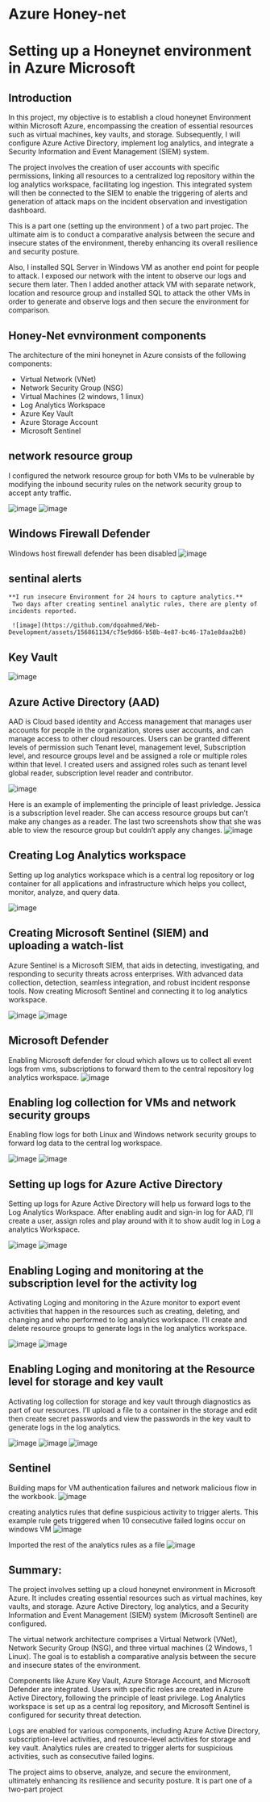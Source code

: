 # Azure Honey-net 
# Setting up a Honeynet environment in Azure Microsoft

## Introduction
 In this project, my objective is to establish a cloud honeynet Environment within Microsoft Azure, encompassing the creation of essential resources such as virtual machines, key vaults, and storage. Subsequently, I will configure Azure Active Directory, implement log analytics, and integrate a Security Information and Event Management (SIEM) system.

The project involves the creation of user accounts with specific permissions, linking all resources to a centralized log repository within the log analytics workspace, facilitating log ingestion. This integrated system will then be connected to the SIEM to enable the triggering of alerts and generation of attack maps on the incident observation and investigation dashboard.

This is a part one (setting up the environment ) of a two part projec. The ultimate aim is to conduct a comparative analysis between the secure and insecure states of the environment, thereby enhancing its overall resilience and security posture.

Also, I installed SQL Server in Windows VM as another end point for people to attack. I exposed our network with the intent to observe our logs and secure them later. Then I added     another attack VM with separate network, location and resource group and installed SQL to attack the other VMs in order to generate and observe logs and then secure the environment for comparison.


## Honey-Net evnvironment components
The architecture of the mini honeynet in Azure consists of the following components:

- Virtual Network (VNet)
- Network Security Group (NSG)
- Virtual Machines (2 windows, 1 linux)
- Log Analytics Workspace
- Azure Key Vault
- Azure Storage Account
- Microsoft Sentinel

## network resource group
 I configured the network resource group for both VMs to be vulnerable by modifying the inbound security rules on the network security group to accept anty traffic. 
 
   ![image](https://github.com/dqoahmed/Web-Development/assets/156861134/092b7c80-9481-4a53-ac05-3e95ac6b17a2)
  ![image](https://github.com/dqoahmed/Web-Development/assets/156861134/581e5a81-b1e5-431c-aa79-6f1a3d9e9e4d)

  
 ## Windows Firewall Defender
   Windows host firewall defender has been disabled
  ![image](https://github.com/dqoahmed/Web-Development/assets/156861134/d82415c0-bc3f-4644-9eff-b8c0c8bfeeed)


## sentinal alerts
   	
  	**I run insecure Environment for 24 hours to capture analytics.**
     Two days after creating sentinel analytic rules, there are plenty of incidents reported. 

     ![image](https://github.com/dqoahmed/Web-Development/assets/156861134/c75e9d66-b58b-4e87-bc46-17a1e8daa2b8)

  
## Key Vault
  ![image](https://github.com/dqoahmed/Azure-Honey-Net-Proj/assets/156861134/96b4d465-b5b0-412a-a261-b18647d53af7)


## Azure Active Directory (AAD)

  AAD is Cloud based identity and Access management that manages user accounts for people in the organization, stores user accounts, and can manage access to other cloud resources. Users can be granted different levels of permission       such  Tenant level, management level, Subscription level, and resource groups level and be  assigned a role or multiple roles within that level.
  I created users and assigned roles such as tenant level global reader, subscription level reader and contributor.
  
   ![image](https://github.com/dqoahmed/Azure-Honey-Net-Proj/assets/156861134/0dcf8857-4e29-45a8-9a3f-3df5802ca4f2)
   
 Here is an example of implementing the principle of least privledge. Jessica is a subscription level reader. She can access resource groups but can’t make any changes as a reader. The last two screenshots show that she was able to view  the resource group but couldn’t apply any changes. 
   ![image](https://github.com/dqoahmed/Azure-Honey-Net-Proj/assets/156861134/c54162c3-27b6-4da9-afd3-3a64280580fd)



## Creating Log Analytics workspace 

  Setting up log analytics workspace which is a central log repository or log container for all applications and infrastructure which helps you collect, monitor, analyze, and query data.
  
  ![image](https://github.com/dqoahmed/Azure-Honey-Net-Proj/assets/156861134/f2f457b7-f45e-4e23-9c58-f56ecba0ee003f)

## Creating Microsoft Sentinel (SIEM) and uploading a watch-list

  Azure Sentinel is a Microsoft SIEM, that aids in detecting, investigating, and responding to security threats across enterprises. With advanced data collection, detection, seamless integration, and robust incident response tools.
  Now creating Microsoft Sentinel and connecting it to log analytics workspace. 

  ![image](https://github.com/dqoahmed/Azure-Honey-Net-Proj/assets/156861134/8986b80b-9ffb-4e91-8987-811cb1cec727)
  ![image](https://github.com/dqoahmed/Azure-Honey-Net-Proj/assets/156861134/03f8ee29-2bcc-419b-94f9-c4acbc538d33)

 

## Microsoft Defender
   Enabling Microsoft defender for cloud which allows us to collect all event logs from vms, subscriptions to forward them to the central repository log analytics workspace.
   ![image](https://github.com/dqoahmed/Azure-Honey-Net-Proj/assets/156861134/5cf2b470-8d8c-4759-8f4c-752b39a3e63f)

 
## 	Enabling log collection for VMs and network security groups

  Enabling flow logs for both Linux and Windows network security groups to forward log data to the central log workspace.
  
 ![image](https://github.com/dqoahmed/Azure-Honey-Net-Proj/assets/156861134/58a11530-3d6b-4443-a669-13b55383a92a)
 ![image](https://github.com/dqoahmed/Azure-Honey-Net-Proj/assets/156861134/0f219196-28b9-42dc-84c5-7926bb3c9610)
 
 ## Setting up logs for Azure Active Directory
 
  Setting up logs for Azure Active Directory will help us forward logs to the Log Analytics Workspace. After enabling audit and sign-in log for AAD, I’ll create a user, assign roles and play around with it to show audit log in Log    a analytics Workspace.
  
  ![image](https://github.com/dqoahmed/Azure-Honey-Net-Proj/assets/156861134/4cec27d0-9447-4c4b-800c-fca4d822cc63)
  ![image](https://github.com/dqoahmed/Azure-Honey-Net-Proj/assets/156861134/ddb26204-c7d6-4fc7-a003-90f6f122c92b)


 ## 	Enabling Loging and monitoring at the subscription level for the activity log
 
  Activating Loging and monitoring in the Azure monitor to export event activities that happen in the resources such as creating, deleting, and changing and who performed to log analytics workspace. I’ll create and delete resource 
  groups  to generate logs in the log analytics workspace. 
  
 ![image](https://github.com/dqoahmed/Azure-Honey-Net-Proj/assets/156861134/f4eb06ab-3dbb-4d09-b36c-4ba2d5df5d78)
 ![image](https://github.com/dqoahmed/Azure-Honey-Net-Proj/assets/156861134/c3401d2e-a03f-448a-a928-92d7e1b6bcb0)


## Enabling Loging and monitoring at the Resource level for storage and key vault

 Activating log collection for storage and key vault through diagnostics as part of our resources. I’ll upload a file to a container in the storage and edit then create secret passwords and view the passwords in the key vault to         generate logs in the log analytics.

![image](https://github.com/dqoahmed/Azure-Honey-Net-Proj/assets/156861134/c74e43f1-5ad3-43ee-9392-f8220a6fdaf5)
![image](https://github.com/dqoahmed/Azure-Honey-Net-Proj/assets/156861134/1b2c84f6-3c5f-48c4-9bd8-ecc7d6aaba26)
![image](https://github.com/dqoahmed/Azure-Honey-Net-Proj/assets/156861134/1ab6f5fb-c29b-4fe9-896f-e7632660d4ab)


## Sentinel

Building maps for VM authentication failures and network malicious flow in the workbook.
![image](https://github.com/dqoahmed/Azure-Honey-Net-Proj/assets/156861134/39647db5-e054-442a-afcb-332bb4caab52)


creating analytics rules that define suspicious activity to trigger alerts. This example rule gets triggered when 10 consecutive failed logins occur on windows VM
![image](https://github.com/dqoahmed/Azure-Honey-Net-Proj/assets/156861134/cc64781d-3cc7-48cd-95bd-d242c6b977dc)

Imported the rest of the analytics rules as a file
![image](https://github.com/dqoahmed/Azure-Honey-Net-Proj/assets/156861134/53cec3ba-ea9a-4867-a407-74bac55388f5)


## Summary:

The project involves setting up a cloud honeynet environment in Microsoft Azure. It includes creating essential resources such as virtual machines, key vaults, and storage. Azure Active Directory, log analytics, and a Security Information and Event Management (SIEM) system (Microsoft Sentinel) are configured.

The virtual network architecture comprises a Virtual Network (VNet), Network Security Group (NSG), and three virtual machines (2 Windows, 1 Linux). The goal is to establish a comparative analysis between the secure and insecure states of the environment.

Components like Azure Key Vault, Azure Storage Account, and Microsoft Defender are integrated. Users with specific roles are created in Azure Active Directory, following the principle of least privilege. Log Analytics workspace is set up as a central log repository, and Microsoft Sentinel is configured for security threat detection.

Logs are enabled for various components, including Azure Active Directory, subscription-level activities, and resource-level activities for storage and key vault. Analytics rules are created to trigger alerts for suspicious activities, such as consecutive failed logins.

The project aims to observe, analyze, and secure the environment, ultimately enhancing its resilience and security posture. It is part one of a two-part project
